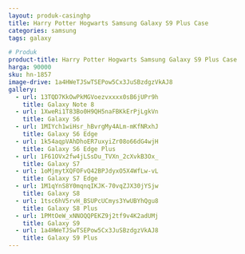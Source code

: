 ```yaml
---
layout: produk-casinghp
title: Harry Potter Hogwarts Samsung Galaxy S9 Plus Case
categories: samsung
tags: galaxy

# Produk
product-title: Harry Potter Hogwarts Samsung Galaxy S9 Plus Case
harga: 90000
sku: hn-1857
image-drive: 1a4HWeTJSwTSEPow5Cx3JuSBzdgzVkAJ8
gallery:
  - url: 13TQD7KkOwPkMGVoezvxxxx0sB6jUPr9h
    title: Galaxy Note 8
  - url: 1XweRi1T83Bo0H9QH5naFBKkErPjLgkVn
    title: Galaxy S6
  - url: 1MIYch1wiHsr_hBvrgMy4ALm-mKfNRxhJ
    title: Galaxy S6 Edge
  - url: 1k54aqpVAhDhoER7uxyiZr08o66dG4wjH
    title: Galaxy S6 Edge Plus
  - url: 1F61OVx2fw4jLSsDu_TVXn_2cXvkB3Ox_
    title: Galaxy S7
  - url: 1oMjmytXQFOFvQ42BPJdyxO5X4WfLw-vL
    title: Galaxy S7 Edge
  - url: 1M1qYnS8Y0mqnqIKJK-70vqZJX30jYSjw
    title: Galaxy S8
  - url: 1tsc6hV5rvH_BSUPcUCmys3YwUBYhQgu8
    title: Galaxy S8 Plus
  - url: 1PMtOeW_xNNOQQPEKZ9j2tf9v4K2adUMj
    title: Galaxy S9
  - url: 1a4HWeTJSwTSEPow5Cx3JuSBzdgzVkAJ8
    title: Galaxy S9 Plus
---
```

